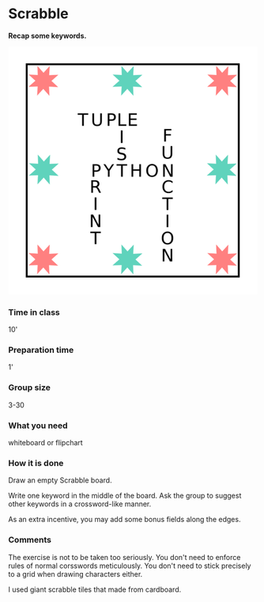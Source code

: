 
# Scrabble

**Recap some keywords.**

![Scrabble](images/scrabble.png)

### Time in class
10'

### Preparation time
1'

### Group size
3-30

### What you need
whiteboard or flipchart

### How it is done
Draw an empty Scrabble board.

Write one keyword in the middle of the board. Ask the group to suggest other keywords in a crossword-like manner.

As an extra incentive, you may add some bonus fields along the edges.

### Comments

The exercise is not to be taken too seriously. You don't need to enforce rules of normal corsswords meticulously. You don't need to stick precisely to a grid when drawing characters either.

I used giant scrabble tiles that made from cardboard.
